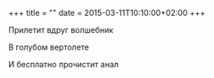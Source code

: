 +++
title = ""
date = 2015-03-11T10:10:00+02:00
+++

Прилетит вдруг волшебник


В голубом вертолете


И бесплатно прочистит анал


